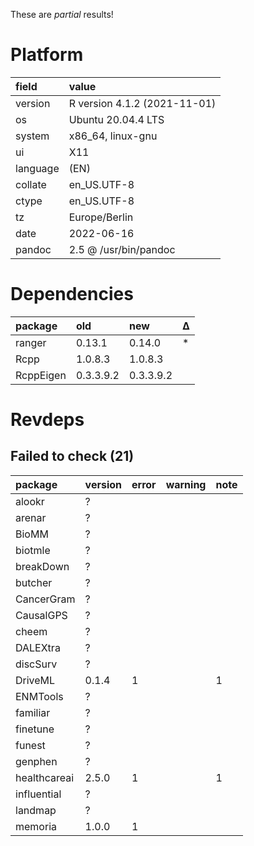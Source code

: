 These are *partial* results!

# Platform

|field    |value                        |
|:--------|:----------------------------|
|version  |R version 4.1.2 (2021-11-01) |
|os       |Ubuntu 20.04.4 LTS           |
|system   |x86_64, linux-gnu            |
|ui       |X11                          |
|language |(EN)                         |
|collate  |en_US.UTF-8                  |
|ctype    |en_US.UTF-8                  |
|tz       |Europe/Berlin                |
|date     |2022-06-16                   |
|pandoc   |2.5 @ /usr/bin/pandoc        |

# Dependencies

|package   |old       |new       |Δ  |
|:---------|:---------|:---------|:--|
|ranger    |0.13.1    |0.14.0    |*  |
|Rcpp      |1.0.8.3   |1.0.8.3   |   |
|RcppEigen |0.3.3.9.2 |0.3.3.9.2 |   |

# Revdeps

## Failed to check (21)

|package      |version |error |warning |note |
|:------------|:-------|:-----|:-------|:----|
|alookr       |?       |      |        |     |
|arenar       |?       |      |        |     |
|BioMM        |?       |      |        |     |
|biotmle      |?       |      |        |     |
|breakDown    |?       |      |        |     |
|butcher      |?       |      |        |     |
|CancerGram   |?       |      |        |     |
|CausalGPS    |?       |      |        |     |
|cheem        |?       |      |        |     |
|DALEXtra     |?       |      |        |     |
|discSurv     |?       |      |        |     |
|DriveML      |0.1.4   |1     |        |1    |
|ENMTools     |?       |      |        |     |
|familiar     |?       |      |        |     |
|finetune     |?       |      |        |     |
|funest       |?       |      |        |     |
|genphen      |?       |      |        |     |
|healthcareai |2.5.0   |1     |        |1    |
|influential  |?       |      |        |     |
|landmap      |?       |      |        |     |
|memoria      |1.0.0   |1     |        |     |

